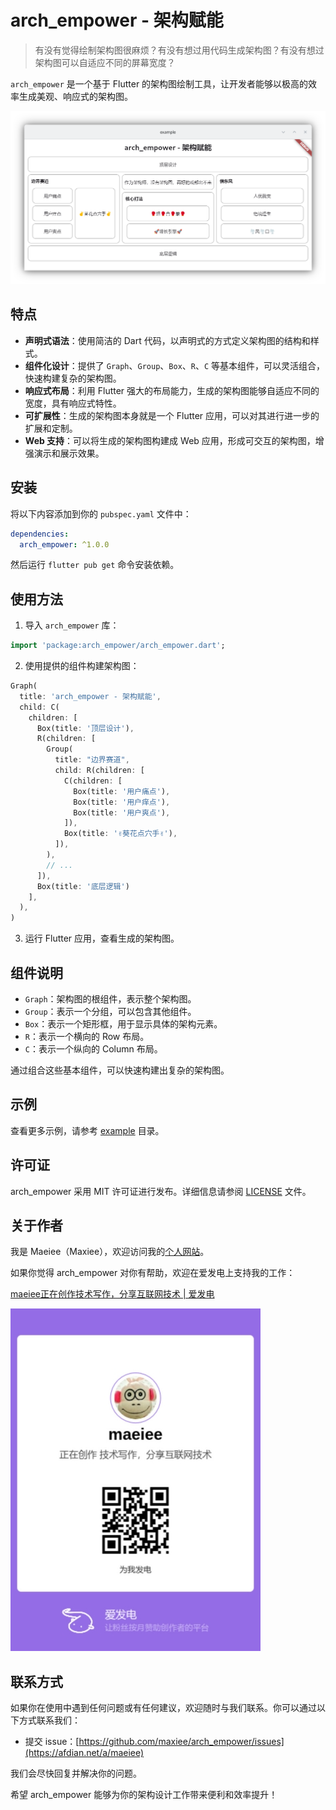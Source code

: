 # arch_empower - 架构赋能

> 有没有觉得绘制架构图很麻烦？有没有想过用代码生成架构图？有没有想过架构图可以自适应不同的屏幕宽度？

`arch_empower` 是一个基于 Flutter 的架构图绘制工具，让开发者能够以极高的效率生成美观、响应式的架构图。

![](doc/images/demo.png)

## 特点

- **声明式语法**：使用简洁的 Dart 代码，以声明式的方式定义架构图的结构和样式。
- **组件化设计**：提供了 `Graph`、`Group`、`Box`、`R`、`C` 等基本组件，可以灵活组合，快速构建复杂的架构图。
- **响应式布局**：利用 Flutter 强大的布局能力，生成的架构图能够自适应不同的宽度，具有响应式特性。
- **可扩展性**：生成的架构图本身就是一个 Flutter 应用，可以对其进行进一步的扩展和定制。
- **Web 支持**：可以将生成的架构图构建成 Web 应用，形成可交互的架构图，增强演示和展示效果。

## 安装

将以下内容添加到你的 `pubspec.yaml` 文件中：

```yaml
dependencies:
  arch_empower: ^1.0.0
```

然后运行 `flutter pub get` 命令安装依赖。

## 使用方法

1. 导入 `arch_empower` 库：

```dart
import 'package:arch_empower/arch_empower.dart';
```

2. 使用提供的组件构建架构图：

```dart
Graph(
  title: 'arch_empower - 架构赋能',
  child: C(
    children: [
      Box(title: '顶层设计'),
      R(children: [
        Group(
          title: "边界赛道",
          child: R(children: [
            C(children: [
              Box(title: '用户痛点'),
              Box(title: '用户痒点'),
              Box(title: '用户爽点'),
            ]),
            Box(title: '✌️葵花点穴手✌️'),
          ]),
        ),
        // ...
      ]),
      Box(title: '底层逻辑')
    ],
  ),
)
```

3. 运行 Flutter 应用，查看生成的架构图。

## 组件说明

- `Graph`：架构图的根组件，表示整个架构图。
- `Group`：表示一个分组，可以包含其他组件。
- `Box`：表示一个矩形框，用于显示具体的架构元素。
- `R`：表示一个横向的 Row 布局。
- `C`：表示一个纵向的 Column 布局。

通过组合这些基本组件，可以快速构建出复杂的架构图。

## 示例

查看更多示例，请参考 [example](example) 目录。

## 许可证

arch_empower 采用 MIT 许可证进行发布。详细信息请参阅 [LICENSE](LICENSE) 文件。

## 关于作者

我是 Maeiee（Maxiee），欢迎访问我的[个人网站](https://maxieewong.com/)。

如果你觉得 arch_empower 对你有帮助，欢迎在爱发电上支持我的工作：

[maeiee正在创作技术写作，分享互联网技术 | 爱发电](https://afdian.net/a/maeiee)

![](doc/images/afd.jpg)

## 联系方式

如果你在使用中遇到任何问题或有任何建议，欢迎随时与我们联系。你可以通过以下方式联系我们：

- 提交 issue：[https://github.com/maxiee/arch_empower/issues](https://afdian.net/a/maeiee)

我们会尽快回复并解决你的问题。

希望 arch_empower 能够为你的架构设计工作带来便利和效率提升！